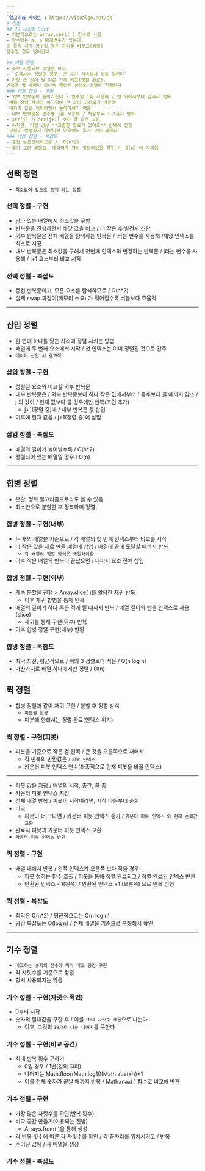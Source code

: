 ```yaml
---
---
`알고리즘 사이트 : https://visualgo.net/en`
# 정렬
## JS 내장형 Sort
- 기본적으로는 array.sort( ) 함수로 사용
- 함수에는 a, b 매개변수가 있는데,  
이 둘의 차가 양수일 경우 자리를 바꾸고(정렬)  
음수일 경우 넘어간다.

## 버블 정렬
- 주로 사용되는 정렬은 아님
- `오름차순 정렬의 경우, 큰 수가 계속해서 뒤로 밀린다`
- 가장 큰 값이 맨 뒤로 가게 되고(정렬 완료),  
반복을 할 때마다 하나씩 줄어든 상태로 정렬이 진행된다
### 버블 정렬 - 구현
- 외부 반복문이 돌아가는데 / 변수명 i를 사용해 / 맨 뒤에서부터 앞까지 반복  
`버블 정렬 자체가 마지막에 큰 값이 고정되기 때문에`  
`마지막 값은 제외하면서 돌아야하기 때문`
- 내부 반복문은 변수명 j를 사용해 / 처음부터 i-1까지 반복
- arr[j] 가 arr[j+1] 보다 클 경우 교환
- 하지만, 이럴 경우 **교환할 필요가 없어도** 반복이 진행  
`교환이 발생하지 않았다면 이후에도 추가 교환 불필요`
### 버블 정렬 - 복잡도
- 중첩 루프형태이므로 /  O(n*2)
- 추가 교환 불필요, 데이터가 거의 정렬되었을 경우 /  O(n) 에 가까움
---
```

## 선택 정렬
- `최소값이 앞으로 오게 되는 정렬`
### 선택 정렬 - 구현
- 남아 있는 배열에서 최소값을 구함
- 반복문을 진행하면서 해당 값을 비교 / 더 작은 수 발견시 스왑
- 외부 반복문은 전체 배열을 탐색하는 반복문 / i라는 변수를 사용해 /해당 인덱스를 최소로 지정
- 내부 반복문은 최소값을 구해서 첫번째 인덱스와 변경하는 반복문 / j라는 변수를 사용해 / i+1 요소부터 비교 시작
### 선택 정렬 - 복잡도
- 중첩 반복문이고, 모든 요소를 탐색하므로 / O(n*2)
- 실제 swap 과정이(메모리 소요) 가 적어질수록 버블보다 효율적
---
## 삽입 정렬
- 한 번에 하나를 맞는 자리에 정렬 시키는 방법
- 배열에 두 번째 요소에서 시작 /  첫 인덱스는 이미 정렬된 것으로 간주
- `데이터 삽입 시 효과적`
### 삽입 정렬 - 구현
- 정렬된 요소와 비교할 외부 반복문
- 내부 반복문은 / 외부 반복문보다 하나 작은 값에서부터 / 음수보다 클 때까지 감소 /  
j 의 값이 / 현재 값보다 클 경우에만 반복(조건 추가)
  - j+1(정렬 중)에 / 내부 반복문 값 삽입
- 이후에 현재 값을 / j+1(정렬 중)에 삽입
### 삽입 정렬 - 복잡도
- 배열의 길이가 늘어날수록 / O(n*2)
- 정렬되어 있는 배열일 경우 / O(n)
---
## 합병 정렬
- 분할, 정복 알고리즘으로라도 볼 수 있음
- 최소한으로 분할한 후 정복하며 정렬
### 합병 정렬 - 구현(내부)
- 두 개의 배열을 기준으로 / 각 배열의 첫 번째 인덱스부터 비교를 시작
- 더 작은 값을 새로 만들 배열에 삽입 / 배열에 끝에 도달할 때까지 반복
  - `각 배열의 정렬 방식은 동일해야함`
- 이후 작은 배열의 반복이 끝났으면 / 나머지 요소 전체 삽입
### 합병 정렬 - 구현(외부)
- 계속 분할을 진행 > Array.slice( )를 활용한 재귀 반복
  - 이후 재귀 합병을 통해 반복
- 배열의 길이가 하나 혹은 적게 될 때까지 반복 / 배열 길이의 반을 인덱스로 사용(slice)
  - 재귀를 통해 구현(외부) 반복
- 이후 합병 정렬 구현(내부) 반환
### 합병 정렬 - 복잡도
- 최악,최선, 평균적으로 / 위의 3 정렬보다 적은 / O(n log n)
- 마찬가지로 배열 하나에서만 정렬 / O(n)
## 퀵 정렬
- 합병 정렬과 같이 재귀 구현 / 분할 후 정렬 방식
  - `피봇을 활용`
  - 피봇에 한해서는 정렬 완료(인덱스 위치)
### 퀵 정렬 - 구현(피봇)
- 피봇을 기준으로 작은 걸 왼쪽 / 큰 것을 오른쪽으로 재배치
  - 각 반복의 반환값은 / `피봇 인덱스`
  - 카운터 피봇 인덱스 변수(촤종적으로 현재 피봇을 바꿀 인덱스)
---
- 피봇 값을 지정 / 배열의 시작, 중간, 끝 중
- 카운터 피봇 인덱스 지정
- 전체 배열 반복 / 피봇이 시작이라면, 시작 다음부터 순회
- 비교
  - 피봇이 더 크다면 / 카운터 피봇 인덱스 증가 / `카운터 피봇 인덱스 와 현재 순회값 교환`
- 완료시 피봇과 카운터 피봇 인덱스 교환
- `카운터 피봇 인덱스 반환`
### 퀵 정렬 - 구현
- 배열 내에서 반복 / 왼쪽 인덱스가 오른쪽 보다 작을 경우
  - 피봇 정하는 함수 호출 / 피봇을 통해 정렬 완료되고 / 정렬 완료된 인덱스 반환
  - 반횐된 인덱스 - 1(왼쪽) / 반환된 인덱스 +1 (오른쪽) 으로 반복 진행
### 퀵 정렬 - 복잡도
- 최악은 O(n*2) / 평균적으로는 O(n log n)
- 공간 복잡도는 O(log n) / 전체 배열을 기준으로 분해해서 확인
---
## 기수 정렬
- `비교하는 숫자의 진수에 따라 비교 공간 구현`
- 각 자릿수를 기준으로 정렬
- 항시 사용되지는 않음
### 기수 정렬 - 구현(자릿수 확인)
- 0부터 시작
- 숫자의 절대값을 구한 후 / 이를 `10의 자릿수 제곱`으로 나눈다
  - 이후, 그것의 `10으로 나눈 나머지`를 구한다
### 기수 정렬 - 구현(비교 공간)
- 최대 반복 횟수 구하기
  - 0일 경우 / 1번(일의 자리)
  - 나머지는 Math.floor(Math.log10(Math.abs(x)))+1
  - 이를 전체 숫자가 끝날 때까지 반복 / Math.max( ) 함수로 비교해 반환
### 기수 정렬 - 구현
- 가장 많은 자릿수를 확인(반복 횟수)
- 비교 공간 만들기(이용되는 진법)
  - Arrays.from( )을 통해 생성
-  각 반복 횟수에 따른 각 자릿수를 확인 / 각 끝자리를 위치시키고 / 반복
  - 주어진 값에 / 새 배열을 생성
### 기수 정렬 - 복잡도
